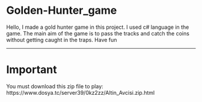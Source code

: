 # Golden-Hunter_game
Hello, I made a gold hunter game in this project. I used c# language in the game. The main aim of the game is to pass the tracks and catch the coins without getting caught in the traps. Have fun
<hr>

<h1>Important</h1>
You must download this zip file to play:
https://www.dosya.tc/server39/0kz2zz/Altin_Avcisi.zip.html
